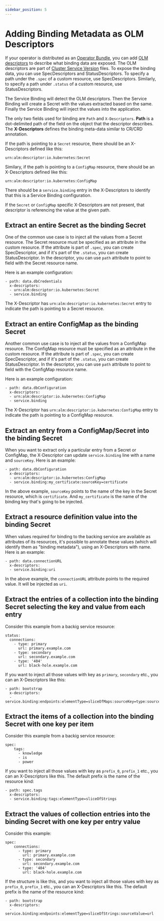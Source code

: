 ```yaml
---
sidebar_position: 5
---
```


# Adding Binding Metadata as OLM Descriptors

If your operator is distributed as an [Operator
Bundle](https://github.com/operator-framework/operator-registry/blob/master/docs/design/operator-bundle.md),
you can add [OLM
descriptors](https://github.com/openshift/console/blob/master/frontend/packages/operator-lifecycle-manager/src/components/descriptors/reference/reference.md)
to describe what binding data are exposed.  The OLM descriptors are part of
[Cluster Service
Version](https://docs.openshift.com/container-platform/4.7/operators/operator_sdk/osdk-generating-csvs.html)
files.  To expose the binding data, you can use SpecDescriptors and
StatusDescriptors.  To specify a path under the `.spec` of a custom resource,
use SpecDescriptors.  Similarly, to specify a path under `.status` of a custom
resource, use StatusDescriptors.

The Service Binding will detect the OLM descriptors.  Then the Service Binding
will create a Secret with the values extracted based on the same.  Finally the
Service Binding will inject the values into the application.

The only two fields used for binding are `Path` and `X-Descriptors`.  **Path**
is a dot-delimited path of the field on the object that the descriptor
describes. The **X-Descriptors** defines the binding meta-data similar to CR/CRD
annotation.

If the path is pointing to a `Secret` resource, there should be an X-Descriptors defined like this:

    urn:alm:descriptor:io.kubernetes:Secret

Similary, if the path is pointing to a `ConfigMap` resource, there should be an
X-Descriptors defined like this:

    urn:alm:descriptor:io.kubernetes:ConfigMap

There should be a `service.binding` entry in the X-Descriptors to identify that
this is a Service Binding configuration.

If the `Secret` or `ConfigMap` specific X-Descriptors are not present, that
descriptor is referencing the value at the given path.

## Extract an entire Secret as the binding Secret

One of the common use case is to inject all the values from a Secret resource.
The Secret resource must be specified as an attribute in the custom resource.
If the attribute is part of `.spec`, you can create SpecDescriptor, and if it's
part of the `.status`, you can create StatusDescriptor.  In the descriptor, you
can use `path` attribute to point to field with the Secret resource name.

Here is an example configuration:

```
- path: data.dbCredentials
  x-descriptors:
  - urn:alm:descriptor:io.kubernetes:Secret
  - service.binding
```

The X-Descriptor has `urn:alm:descriptor:io.kubernetes:Secret` entry to indicate
the path is pointing to a Secret resource.

## Extract an entire ConfigMap as the binding Secret

Another common use case is to inject all the values from a ConfigMap resource.
The ConfigMap resource must be specified as an attribute in the custom resource.
If the attribute is part of `.spec`, you can create SpecDescriptor, and if it's
part of the `.status`, you can create StatusDescriptor.  In the descriptor, you
can use `path` attribute to point to field with the ConfigMap resource name.

Here is an example configuration:

```
- path: data.dbConfiguration
  x-descriptors:
  - urn:alm:descriptor:io.kubernetes:ConfigMap
  - service.binding
```

The X-Descriptor has `urn:alm:descriptor:io.kubernetes:ConfigMap` entry to
indicate the path is pointing to a ConfigMap resource.

## Extract an entry from a ConfigMap/Secret into the binding Secret

When you want to extract only a particular entry from a Secret or ConfigMap, the X-Descriptor can
update `service.binding` line with a name and `sourceKey`.  Here is an example:

```
- path: data.dbConfiguration
  x-descriptors:
  - urn:alm:descriptor:io.kubernetes:ConfigMap
  - service.binding:my_certificate:sourceKey=certificate
```

In the above example, `sourceKey` points to the name of the key in the Secret
resource, which is `certificate`.  And `my_certificate` is the name of the
binding key that's going to be injected.

## Extract a resource definition value into the binding Secret

When values required for binding to the backing service are available as
attributes of its resources, it's possible to annotate these values (which will
identify them as "binding metadata"), using an X-Descriptors with name.  Here is
an example:

```
- path: data.connectionURL
  x-descriptors:
  - service.binding:uri
```

In the above example, the `connectionURL` attribute points to the required
value.  It will be injected as `uri`.

## Extract the entries of a collection into the binding Secret selecting the key and value from each entry

Consider this example from a backig service resource:

```
status:
  connections:
    - type: primary
      url: primary.example.com
    - type: secondary
      url: secondary.example.com
    - type: '404'
      url: black-hole.example.com
```

If you want to inject all those values with key as `primary`, `secondary` etc.,
you can an X-Descriptors like this:

```
- path: bootstrap
  x-descriptors:
  - service.binding:endpoints:elementType=sliceOfMaps:sourceKey=type:sourceValue=url
```

## Extract the items of a collection into the binding Secret with one key per item

Consider this example from a backig service resource:

```
spec:
    tags:
      - knowledge
      - is
      - power
```

If you want to inject all those values with key as `prefix_0`, `prefix_1` etc.,
you can an X-Descriptors like this.  The default prefix is the name of the
resource kind:

```
- path: spec.tags
  x-descriptors:
  - service.binding:tags:elementType=sliceOfStrings
```

## Extract the values of collection entries into the binding Secret with one key per entry value

Consider this example:

```
spec:
    connections:
      - type: primary
        url: primary.example.com
      - type: secondary
        url: secondary.example.com
      - type: '404'
        url: black-hole.example.com
```

If the structure is like this, and you want to inject all those values with key
as `prefix_0`, `prefix_1` etc., you can an X-Descriptors like this.  The default
prefix is the name of the resource kind:

```
- path: bootstrap
  x-descriptors:
  - service.binding:endpoints:elementType=sliceOfStrings:sourceValue=url
```
